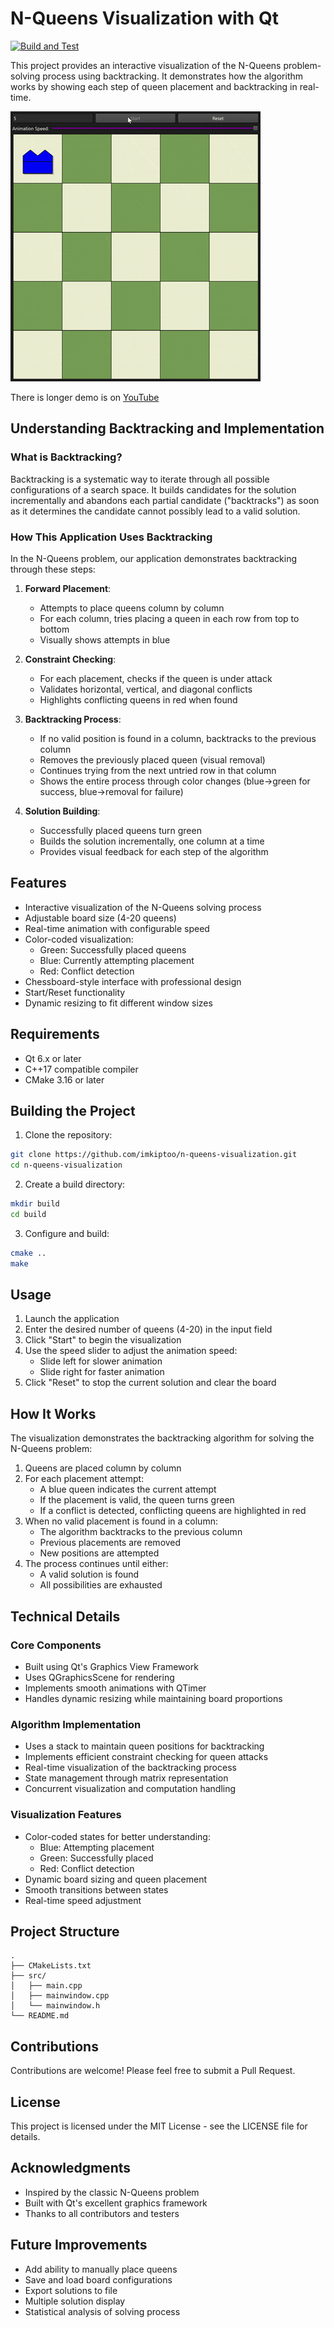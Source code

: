 # N-Queens Visualization with Qt
[![Build and Test](https://github.com/imkiptoo/n-queens-visualization/actions/workflows/build.yml/badge.svg?branch=main)](https://github.com/imkiptoo/n-queens-visualization/actions/workflows/build.yml)

This project provides an interactive visualization of the N-Queens problem-solving process using backtracking. It demonstrates how the algorithm works by showing each step of queen placement and backtracking in real-time.

![N-Queens Solver Visualization](docs/nqueens.gif)

There is longer demo is on [YouTube](https://youtu.be/2kr7Q5xCtKE) 

## Understanding Backtracking and Implementation

### What is Backtracking?
Backtracking is a systematic way to iterate through all possible configurations of a search space. It builds candidates for the solution incrementally and abandons each partial candidate ("backtracks") as soon as it determines the candidate cannot possibly lead to a valid solution.

### How This Application Uses Backtracking
In the N-Queens problem, our application demonstrates backtracking through these steps:

1. **Forward Placement**:
    - Attempts to place queens column by column
    - For each column, tries placing a queen in each row from top to bottom
    - Visually shows attempts in blue

2. **Constraint Checking**:
    - For each placement, checks if the queen is under attack
    - Validates horizontal, vertical, and diagonal conflicts
    - Highlights conflicting queens in red when found

3. **Backtracking Process**:
    - If no valid position is found in a column, backtracks to the previous column
    - Removes the previously placed queen (visual removal)
    - Continues trying from the next untried row in that column
    - Shows the entire process through color changes (blue→green for success, blue→removal for failure)

4. **Solution Building**:
    - Successfully placed queens turn green
    - Builds the solution incrementally, one column at a time
    - Provides visual feedback for each step of the algorithm

## Features

- Interactive visualization of the N-Queens solving process
- Adjustable board size (4-20 queens)
- Real-time animation with configurable speed
- Color-coded visualization:
    - Green: Successfully placed queens
    - Blue: Currently attempting placement
    - Red: Conflict detection
- Chessboard-style interface with professional design
- Start/Reset functionality
- Dynamic resizing to fit different window sizes

## Requirements

- Qt 6.x or later
- C++17 compatible compiler
- CMake 3.16 or later

## Building the Project

1. Clone the repository:
```bash
git clone https://github.com/imkiptoo/n-queens-visualization.git
cd n-queens-visualization
```

2. Create a build directory:
```bash
mkdir build
cd build
```

3. Configure and build:
```bash
cmake ..
make
```

## Usage

1. Launch the application
2. Enter the desired number of queens (4-20) in the input field
3. Click "Start" to begin the visualization
4. Use the speed slider to adjust the animation speed:
    - Slide left for slower animation
    - Slide right for faster animation
5. Click "Reset" to stop the current solution and clear the board

## How It Works

The visualization demonstrates the backtracking algorithm for solving the N-Queens problem:

1. Queens are placed column by column
2. For each placement attempt:
    - A blue queen indicates the current attempt
    - If the placement is valid, the queen turns green
    - If a conflict is detected, conflicting queens are highlighted in red
3. When no valid placement is found in a column:
    - The algorithm backtracks to the previous column
    - Previous placements are removed
    - New positions are attempted
4. The process continues until either:
    - A valid solution is found
    - All possibilities are exhausted

## Technical Details

### Core Components
- Built using Qt's Graphics View Framework
- Uses QGraphicsScene for rendering
- Implements smooth animations with QTimer
- Handles dynamic resizing while maintaining board proportions

### Algorithm Implementation
- Uses a stack to maintain queen positions for backtracking
- Implements efficient constraint checking for queen attacks
- Real-time visualization of the backtracking process
- State management through matrix representation
- Concurrent visualization and computation handling

### Visualization Features
- Color-coded states for better understanding:
    - Blue: Attempting placement
    - Green: Successfully placed
    - Red: Conflict detection
- Dynamic board sizing and queen placement
- Smooth transitions between states
- Real-time speed adjustment

## Project Structure

```
.
├── CMakeLists.txt
├── src/
│   ├── main.cpp
│   ├── mainwindow.cpp
│   └── mainwindow.h
└── README.md
```

## Contributions

Contributions are welcome! Please feel free to submit a Pull Request.

## License

This project is licensed under the MIT License - see the LICENSE file for details.

## Acknowledgments

- Inspired by the classic N-Queens problem
- Built with Qt's excellent graphics framework
- Thanks to all contributors and testers

## Future Improvements

- Add ability to manually place queens
- Save and load board configurations
- Export solutions to file
- Multiple solution display
- Statistical analysis of solving process